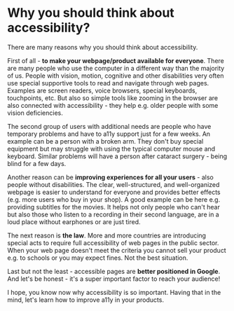 # Why you should think about accessibility?

There are many reasons why you should think about accessibility.

First of all - **to make your webpage/product available for everyone**. There are many people who use the computer in a different way than the majority of us. People with vision, motion, cognitive and other disabilities very often use special supportive tools to read and navigate through web pages. Examples are screen readers, voice browsers, special keyboards, touchpoints, etc. But also so simple tools like zooming in the browser are also connected with accessibility - they help e.g. older people with some vision deficiencies.

The second group of users with additional needs are people who have temporary problems and have to a11y support just for a few weeks. An example can be a person with a broken arm. They don't buy special equipment but may struggle with using the typical computer mouse and keyboard. Similar problems will have a person after cataract surgery - being blind for a few days.&#x20;

Another reason can be **improving experiences for all your users** - also people without disabilities. The clear, well-structured, and well-organized webpage is easier to understand for everyone and provides better effects (e.g. more users who buy in your shop). A good example can be here e.g. providing subtitles for the movies. It helps not only people who can't hear but also those who listen to a recording in their second language, are in a loud place without earphones or are just tired.&#x20;

The next reason is **the law**. More and more countries are introducing special acts to require full accessibility of web pages in the public sector. When your web page doesn't meet the criteria you cannot sell your product e.g. to schools or you may expect fines. Not the best situation.

Last but not the least - accessible pages are **better positioned in Google**. And let's be honest - it's a super important factor to reach your audience!

I hope, you know now why accessibility is so important. Having that in the mind, let's learn how to improve a11y in your products.








